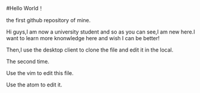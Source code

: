   #Hello World！

  the first github repository of mine.

  Hi guys,I am now a university student and so as you can see,I am new here.I want to learn more knonwledge here and wish I can be better!

  Then,I use the desktop client to clone the file and edit it in the local.

  The second time.

  Use the vim to edit this file.

  Use the atom to edit it.
